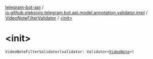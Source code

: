 [telegram-bot-api](../../index.md) / [io.github.oleksivio.telegram.bot.api.model.annotation.validator.impl](../index.md) / [VideoNoteFilterValidator](index.md) / [&lt;init&gt;](./-init-.md)

# &lt;init&gt;

`VideoNoteFilterValidator(validator: Validator<`[`VideoNote`](../../io.github.oleksivio.telegram.bot.api.model.objects.std.files/-video-note/index.md)`>)`